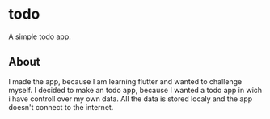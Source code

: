 # todo

A simple todo app.

## About

I made the app, because I am learning flutter and wanted to challenge myself. 
I decided to make an todo app, because I wanted a todo app in wich i have controll over my own data.
All the data is stored localy and the app doesn't connect to the internet.

